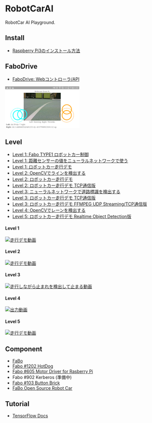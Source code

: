 # RobotCarAI

RobotCar AI Playground.

## Install
* [Raspberry Pi3のインストール方法](./docs/00.install_raspberry_pi3/)

## FaboDrive
* [FaboDrive: Webコントローラ/API](./docs/01.fabodrive/)

![](./01.fabodrive/document/controller-small.png)<br>

## Level
* [Level 1: Fabo TYPE1 ロボットカー制御](./docs/02.level1_car/)
* [Level 1: 距離センサーの値をニューラルネットワークで使う](./docs/03.level1_sensors/)
* [Level 1: ロボットカー走行デモ](./docs/04.level1_demo/)
* [Level 2: OpenCVでラインを検出する](./docs/05.level2_lane_detection/)
* [Level 2: ロボットカー走行デモ](./docs/06.level2_demo/)
* [Level 2: ロボットカー走行デモ TCP通信版](./docs/07.level2_demo_socket/)
* [Level 3: ニューラルネットワークで道路標識を検出する](./docs/08.level3_object_detection/)
* [Level 3: ロボットカー走行デモ TCP通信版](./docs/09.level3_demo_socket/)
* [Level 3: ロボットカー走行デモ FFMPEG UDP Streaming/TCP通信版](./docs/10.level3_demo_streaming/)
* [Level 4: OpenCVでレーンを検出する](./docs/11.level4_lane_detection/)
* [Level 5: ロボットカー走行デモ Realtime Object Detection版](./docs/12.level5_demo_streaming/)

#### Level 1
[![走行デモ動画](https://img.youtube.com/vi/0IXHXuacMEI/3.jpg)](https://www.youtube.com/watch?v=0IXHXuacMEI)<br>

#### Level 2
[![走行デモ動画](https://img.youtube.com/vi/L7d6JyxL-sM/1.jpg)](https://www.youtube.com/watch?v=L7d6JyxL-sM)<br>

#### Level 3
[![走行しながら止まれを検出して止まる動画](https://img.youtube.com/vi/crsxRYU_j_E/2.jpg)](https://www.youtube.com/watch?v=crsxRYU_j_E)<br>

#### Level 4
[![出力動画](https://img.youtube.com/vi/xAi_31IcyZ0/1.jpg)](https://www.youtube.com/watch?v=xAi_31IcyZ0)<br>

#### Level 5
[![走行デモ動画](https://img.youtube.com/vi/7pc5TTGPQwA/3.jpg)](https://www.youtube.com/watch?v=7pc5TTGPQwA)<br>


## Component
* [FaBo](http://fabo.io)
* [Fabo #1202 HotDog](http://www.fabo.io/1202.html)
* [Fabo #605 Motor Driver for Rasberry Pi](http://www.fabo.io/605.html)
* Fabo #902 Kerberos (準備中)
* [Fabo #103 Button Brick](http://www.fabo.io/103.html)
* [FaBo Open Source Robot Car](https://github.com/FaBoPlatform/RobotCar)


## Tutorial

* [TensorFlow Docs](http://docs.fabo.io/tensorflow/)
